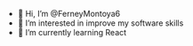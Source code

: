 - 👋 Hi, I’m @FerneyMontoya6
- 👀 I’m interested in improve my software skills
- 🌱 I’m currently learning React

<!---
FerneyMontoya6/FerneyMontoya6 is a ✨ special ✨ repository because its `README.md` (this file) appears on your GitHub profile.
You can click the Preview link to take a look at your changes.
--->
